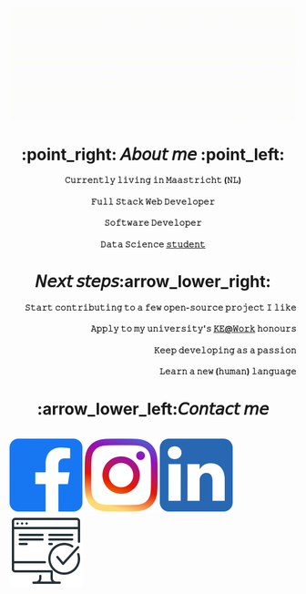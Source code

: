 ![Intro](assets/profile_intro.gif)
<h1 align="center"> :point_right: 𝘈𝘣𝘰𝘶𝘵 𝘮𝘦 :point_left: </h1>
             
<div align="center">
  <h4>𝙲𝚞𝚛𝚛𝚎𝚗𝚝𝚕𝚢 𝚕𝚒𝚟𝚒𝚗𝚐 𝚒𝚗 𝙼𝚊𝚊𝚜𝚝𝚛𝚒𝚌𝚑𝚝 (𝙽𝙻)</h4>
  <h4>𝙵𝚞𝚕𝚕 𝚂𝚝𝚊𝚌𝚔 𝚆𝚎𝚋 𝙳𝚎𝚟𝚎𝚕𝚘𝚙𝚎𝚛</h4>
  <h4>𝚂𝚘𝚏𝚝𝚠𝚊𝚛𝚎 𝙳𝚎𝚟𝚎𝚕𝚘𝚙𝚎𝚛</h4>
  <h4>𝙳𝚊𝚝𝚊 𝚂𝚌𝚒𝚎𝚗𝚌𝚎 <a href="https://maastrichtuniversity.nl">𝚜𝚝𝚞𝚍𝚎𝚗𝚝</a></h4>
</div>

<h1 align="center">𝘕𝘦𝘹𝘵 𝘴𝘵𝘦𝘱𝘴:arrow_lower_right: </h1>
             
<div align="right">
  <h4>𝚂𝚝𝚊𝚛𝚝 𝚌𝚘𝚗𝚝𝚛𝚒𝚋𝚞𝚝𝚒𝚗𝚐 𝚝𝚘 𝚊 𝚏𝚎𝚠 𝚘𝚙𝚎𝚗-𝚜𝚘𝚞𝚛𝚌𝚎 𝚙𝚛𝚘𝚓𝚎𝚌𝚝 𝙸 𝚕𝚒𝚔𝚎</h4>
  <h4>𝙰𝚙𝚙𝚕𝚢 𝚝𝚘 𝚖𝚢 𝚞𝚗𝚒𝚟𝚎𝚛𝚜𝚒𝚝𝚢'𝚜 <a href="https://www.maastrichtuniversity.nl/research/dke/honours-programme">𝙺𝙴@𝚆𝚘𝚛𝚔</a> 𝚑𝚘𝚗𝚘𝚞𝚛𝚜</h4>
  <h4>𝙺𝚎𝚎𝚙 𝚍𝚎𝚟𝚎𝚕𝚘𝚙𝚒𝚗𝚐 𝚊𝚜 𝚊 𝚙𝚊𝚜𝚜𝚒𝚘𝚗</h4>
  <h4>𝙻𝚎𝚊𝚛𝚗 𝚊 𝚗𝚎𝚠 (𝚑𝚞𝚖𝚊𝚗) 𝚕𝚊𝚗𝚐𝚞𝚊𝚐𝚎</h4>
</div>

<h1 align="center">:arrow_lower_left:𝘊𝘰𝘯𝘵𝘢𝘤𝘵 𝘮𝘦</h1>
<br>
<div align="left">
  <a src="https://www.facebook.com/caastOS/" target="_blank"><img src="assets/facebook.png" width="128" height="128"></a>
  <a src="https://www.instagram.com/c.asto/" target="_blank"><img src="assets/instagram.png" width="128" height="128"></a>
  <a src="https://www.linkedin.com/in/claudiocastorina2/" target="_blank"><img src="assets/linkedin.png" width="128" height="128"></a>
  <a src="https://claudiocastorina.com" target="_blank"><img src="assets/portfolio.png" width="128" height="128"></a>
</div>
